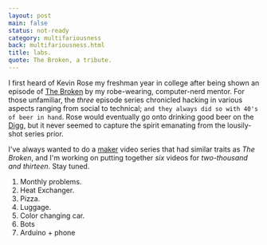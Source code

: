 ```yaml
---
layout: post
main: false
status: not-ready
category: multifariousness
back: multifariousness.html
title: labs.
quote: The Broken, a tribute.
---
```


I first heard of Kevin Rose my freshman year in college after being shown an episode of [The Broken](http://thebroken.org) by my robe-wearing, computer-nerd mentor. For those unfamiliar, the _three_ episode series chronicled hacking in various aspects ranging from social to technical; `and they always did so with 40's of beer in hand`. Rose would eventually go onto drinking good beer on the [Digg](http://digg.com), but it never seemed to capture the spirit emanating from the lousily-shot series prior. 

I've always wanted to do a [maker](http://maker.com) video series that had similar traits as _The Broken_, and I'm working on putting together _six_ videos for _two-thousand and thirteen_. Stay tuned.

1. Monthly problems.
1. Heat Exchanger.
1. Pizza.
1. Luggage.
1. Color changing car.
1. Bots
1. Arduino + phone